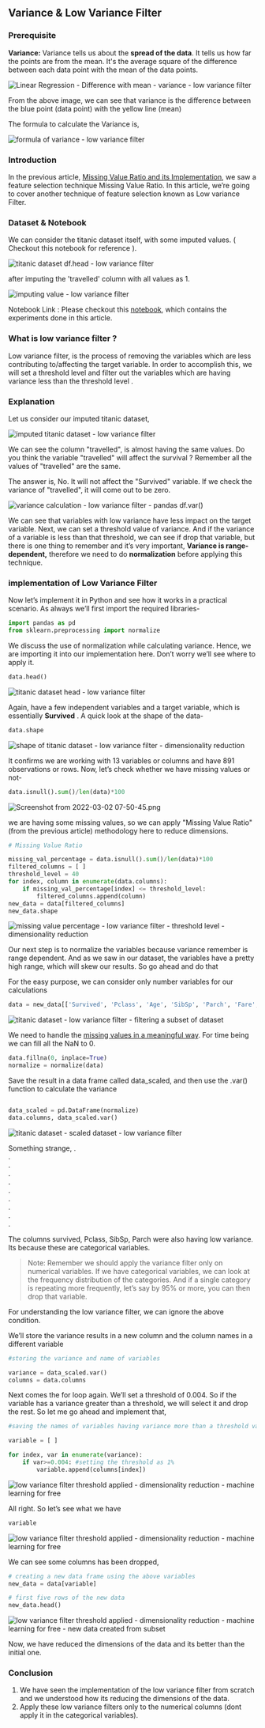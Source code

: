 ## Variance & Low Variance Filter

### Prerequisite

**Variance:** Variance tells us about the **spread of the data**.  It tells us how far the points are from the mean. It's the average square of the difference between each data point with the mean of the data points. 


![Linear Regression -  Difference with mean - variance - low variance filter](https://cdn.hashnode.com/res/hashnode/image/upload/v1646185728800/N-2Gz8gZg.png)

From the above image, we can see that variance is the difference between the blue point (data point) with the yellow line (mean)

The formula to calculate the Variance is, 


![formula of variance - low variance filter](https://cdn.hashnode.com/res/hashnode/image/upload/v1646190089193/mWoF96Luj.png)


### Introduction

In the previous article,  [Missing Value Ratio and its Implementation](https://blog.learnml.xyz/the-missing-value-ratio), we saw a feature selection technique Missing Value Ratio. In this article, we’re going to cover another technique of feature selection known as Low variance Filter.

### Dataset & Notebook

We can consider the titanic dataset itself, with some imputed values. ( Checkout this notebook for reference ). 

![titanic dataset df.head - low variance filter](https://cdn.hashnode.com/res/hashnode/image/upload/v1646186318702/IV9iEje7P.png)

after imputing the 'travelled' column with all values as 1. 


![imputing value - low variance filter](https://cdn.hashnode.com/res/hashnode/image/upload/v1646186356729/1IF7h6ZGk.png)

Notebook Link : Please checkout this [notebook](https://colab.research.google.com/drive/1h7FbL7xrHXyhNY_n5nlNjU-4nRcHhS2t?usp=sharing), which contains the experiments done in this article.  

### What is low variance filter ?

Low variance filter, is the process of removing the variables which are less contributing to/affecting the target variable. In order to accomplish this, we will set a threshold level and filter out the variables which are having variance less than the threshold level . 

### Explanation

Let us consider our imputed titanic dataset, 

![imputed titanic dataset - low variance filter](https://cdn.hashnode.com/res/hashnode/image/upload/v1646186911471/Ybxh8TbkE.png)

We can see the column "travelled", is almost having the same values. Do you think the variable "travelled" will affect the survival ? Remember all the values of "travelled" are the same.

The answer is, No. It will not affect the "Survived" variable. If we check the variance of "travelled", it will come out to be zero.


![variance calculation - low variance filter - pandas df.var()](https://cdn.hashnode.com/res/hashnode/image/upload/v1646187067922/AOdMn6qJr.png)


We can see that variables with low variance have less impact on the target variable. Next, we can set a threshold value of variance. And if the variance of a variable is less than that threshold, we can see if drop that variable, but there is one thing to remember and it’s very important, **Variance is range-dependent,** therefore we need to do **normalization** before applying this technique.

### implementation of Low Variance Filter

Now let’s implement it in Python and see how it works in a practical scenario. As always we’ll first import the required libraries-

```python
import pandas as pd
from sklearn.preprocessing import normalize
```
We discuss the use of normalization while calculating variance. Hence, we are importing it into our implementation here. Don’t worry we’ll see where to apply it.

```python
data.head()
```


![titanic dataset head - low variance filter](https://cdn.hashnode.com/res/hashnode/image/upload/v1646187518879/YdXYnT5aA.png)


Again, have a few independent variables and a target variable, which is essentially **Survived** . A quick look at the shape of the data-

```python
data.shape
```

![shape of titanic dataset - low variance filter - dimensionality reduction](https://cdn.hashnode.com/res/hashnode/image/upload/v1646187588886/JI3X0zoEh.png)

It confirms we are working with 13 variables or columns and have 891 observations or rows. Now, let’s check whether we have missing values or not-

```python
data.isnull().sum()/len(data)*100
```


![Screenshot from 2022-03-02 07-50-45.png](https://cdn.hashnode.com/res/hashnode/image/upload/v1646187660572/AQ0ecQHAj.png)


we are having some missing values, so we can apply "Missing Value Ratio" (from the previous article)  methodology here to reduce dimensions. 

```python
# Missing Value Ratio

missing_val_percentage = data.isnull().sum()/len(data)*100
filtered_columns = [ ]
threshold_level = 40
for index, column in enumerate(data.columns):
    if missing_val_percentage[index] <= threshold_level:
        filtered_columns.append(column)
new_data = data[filtered_columns]
new_data.shape

```

![missing value percentage - low variance filter - threshold level - dimensionality reduction](https://cdn.hashnode.com/res/hashnode/image/upload/v1646187835820/uHehHWFLi.png)


Our next step is to normalize the variables because variance remember is range dependent. And as we saw in our dataset, the variables have a pretty high range, which will skew our results. So go ahead and do that

For the easy purpose, we can consider only number variables for our calculations


```python
data = new_data[['Survived', 'Pclass', 'Age', 'SibSp', 'Parch', 'Fare', 'travelled' ]]
```

![titanic dataset - low variance filter - filtering a subset of dataset](https://cdn.hashnode.com/res/hashnode/image/upload/v1646188204559/oyhNsWDPs.png)

We need to handle the [missing values in a meaningful way](https://blog.learnml.xyz/tactics-to-handle-missing-values). For time being we can fill all the NaN to 0. 

```python
data.fillna(0, inplace=True)
normalize = normalize(data)
```

Save the result in a data frame called data_scaled, and then use the .var() function to calculate the variance

```python

data_scaled = pd.DataFrame(normalize)
data.columns, data_scaled.var()
```


![titanic dataset - scaled dataset - low variance filter](https://cdn.hashnode.com/res/hashnode/image/upload/v1646188470802/b9cH3crxc.png)

Something strange, 
. <br>
.<br>
.<br>
.<br>
.<br>
.<br>
.<br>
.<br>
.<br>
.<br>

The columns survived, Pclass, SibSp, Parch were also having low variance. Its because these are categorical variables. 

> Note: Remember we should apply the variance filter only on numerical variables. If we have categorical variables, we can look at the frequency distribution of the categories. And if a single category is repeating more frequently, let’s say by 95% or more, you can then drop that variable. 

For understanding the low variance filter, we can ignore the above condition. 

We’ll store the variance results in a new column and the column names in a different variable

```python
#storing the variance and name of variables

variance = data_scaled.var()
columns = data.columns
```

Next comes the for loop again. We’ll set a threshold of 0.004. So if the variable has a variance greater than a threshold, we will select it and drop the rest. So let me go ahead and implement that,

```python
#saving the names of variables having variance more than a threshold value

variable = [ ]

for index, var in enumerate(variance):
    if var>=0.004: #setting the threshold as 1%
        variable.append(columns[index])
```


![low variance filter threshold applied - dimensionality reduction - machine learning for free ](https://cdn.hashnode.com/res/hashnode/image/upload/v1646188892465/48YtoxQU2.png)


All right. So let’s see what we have

```python
variable
```

![low variance filter threshold applied - dimensionality reduction - machine learning for free](https://cdn.hashnode.com/res/hashnode/image/upload/v1646188922945/IIp_v-eKd.png)

We can see some columns has been dropped, 

```python
# creating a new data frame using the above variables
new_data = data[variable]

# first five rows of the new data
new_data.head()
```


![low variance filter threshold applied - dimensionality reduction - machine learning for free - new data created from subset](https://cdn.hashnode.com/res/hashnode/image/upload/v1646189010038/_aMPyT9iW.png)
 
Now, we have reduced the dimensions of the data and its better than the initial one. 

### Conclusion
1. We have seen the implementation of the low variance filter from scratch and we understood how its reducing the dimensions of the data. 
2. Apply these low variance filters only to the numerical columns (dont apply it in the categorical variables).


